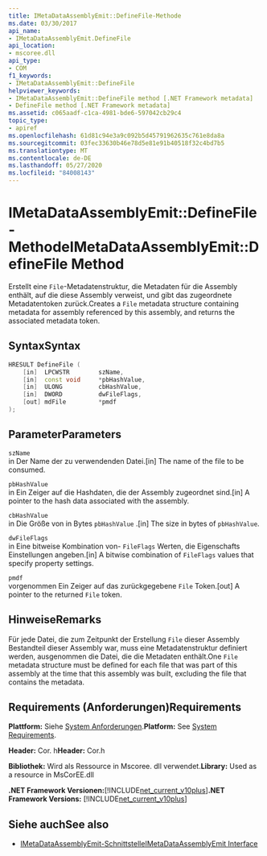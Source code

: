 ```yaml
---
title: IMetaDataAssemblyEmit::DefineFile-Methode
ms.date: 03/30/2017
api_name:
- IMetaDataAssemblyEmit.DefineFile
api_location:
- mscoree.dll
api_type:
- COM
f1_keywords:
- IMetaDataAssemblyEmit::DefineFile
helpviewer_keywords:
- IMetaDataAssemblyEmit::DefineFile method [.NET Framework metadata]
- DefineFile method [.NET Framework metadata]
ms.assetid: c065aadf-c1ca-4981-bde6-597042cb29c4
topic_type:
- apiref
ms.openlocfilehash: 61d81c94e3a9c092b5d45791962635c761e8da8a
ms.sourcegitcommit: 03fec33630b46e78d5e81e91b40518f32c4bd7b5
ms.translationtype: MT
ms.contentlocale: de-DE
ms.lasthandoff: 05/27/2020
ms.locfileid: "84008143"
---
```

# <a name="imetadataassemblyemitdefinefile-method"></a><span data-ttu-id="f4ffe-102">IMetaDataAssemblyEmit::DefineFile-Methode</span><span class="sxs-lookup"><span data-stu-id="f4ffe-102">IMetaDataAssemblyEmit::DefineFile Method</span></span>
<span data-ttu-id="f4ffe-103">Erstellt eine `File`-Metadatenstruktur, die Metadaten für die Assembly enthält, auf die diese Assembly verweist, und gibt das zugeordnete Metadatentoken zurück.</span><span class="sxs-lookup"><span data-stu-id="f4ffe-103">Creates a `File` metadata structure containing metadata for assembly referenced by this assembly, and returns the associated metadata token.</span></span>  
  
## <a name="syntax"></a><span data-ttu-id="f4ffe-104">Syntax</span><span class="sxs-lookup"><span data-stu-id="f4ffe-104">Syntax</span></span>  
  
```cpp  
HRESULT DefineFile (  
    [in]  LPCWSTR        szName,
    [in]  const void     *pbHashValue,
    [in]  ULONG          cbHashValue,  
    [in]  DWORD          dwFileFlags,  
    [out] mdFile         *pmdf  
);  
```  
  
## <a name="parameters"></a><span data-ttu-id="f4ffe-105">Parameter</span><span class="sxs-lookup"><span data-stu-id="f4ffe-105">Parameters</span></span>  
 `szName`  
 <span data-ttu-id="f4ffe-106">in Der Name der zu verwendenden Datei.</span><span class="sxs-lookup"><span data-stu-id="f4ffe-106">[in] The name of the file to be consumed.</span></span>  
  
 `pbHashValue`  
 <span data-ttu-id="f4ffe-107">in Ein Zeiger auf die Hashdaten, die der Assembly zugeordnet sind.</span><span class="sxs-lookup"><span data-stu-id="f4ffe-107">[in] A pointer to the hash data associated with the assembly.</span></span>  
  
 `cbHashValue`  
 <span data-ttu-id="f4ffe-108">in Die Größe von in Bytes `pbHashValue` .</span><span class="sxs-lookup"><span data-stu-id="f4ffe-108">[in] The size in bytes of `pbHashValue`.</span></span>  
  
 `dwFileFlags`  
 <span data-ttu-id="f4ffe-109">in Eine bitweise Kombination von- `FileFlags` Werten, die Eigenschafts Einstellungen angeben.</span><span class="sxs-lookup"><span data-stu-id="f4ffe-109">[in] A bitwise combination of `FileFlags` values that specify property settings.</span></span>  
  
 `pmdf`  
 <span data-ttu-id="f4ffe-110">vorgenommen Ein Zeiger auf das zurückgegebene `File` Token.</span><span class="sxs-lookup"><span data-stu-id="f4ffe-110">[out] A pointer to the returned `File` token.</span></span>  
  
## <a name="remarks"></a><span data-ttu-id="f4ffe-111">Hinweise</span><span class="sxs-lookup"><span data-stu-id="f4ffe-111">Remarks</span></span>  
 <span data-ttu-id="f4ffe-112">Für jede Datei, die zum Zeitpunkt der Erstellung `File` dieser Assembly Bestandteil dieser Assembly war, muss eine Metadatenstruktur definiert werden, ausgenommen die Datei, die die Metadaten enthält.</span><span class="sxs-lookup"><span data-stu-id="f4ffe-112">One `File` metadata structure must be defined for each file that was part of this assembly at the time that this assembly was built, excluding the file that contains the metadata.</span></span>  
  
## <a name="requirements"></a><span data-ttu-id="f4ffe-113">Requirements (Anforderungen)</span><span class="sxs-lookup"><span data-stu-id="f4ffe-113">Requirements</span></span>  
 <span data-ttu-id="f4ffe-114">**Plattform:** Siehe [System Anforderungen](../../get-started/system-requirements.md).</span><span class="sxs-lookup"><span data-stu-id="f4ffe-114">**Platform:** See [System Requirements](../../get-started/system-requirements.md).</span></span>  
  
 <span data-ttu-id="f4ffe-115">**Header:** Cor. h</span><span class="sxs-lookup"><span data-stu-id="f4ffe-115">**Header:** Cor.h</span></span>  
  
 <span data-ttu-id="f4ffe-116">**Bibliothek:** Wird als Ressource in Mscoree. dll verwendet.</span><span class="sxs-lookup"><span data-stu-id="f4ffe-116">**Library:** Used as a resource in MsCorEE.dll</span></span>  
  
 <span data-ttu-id="f4ffe-117">**.NET Framework Versionen:**[!INCLUDE[net_current_v10plus](../../../../includes/net-current-v10plus-md.md)]</span><span class="sxs-lookup"><span data-stu-id="f4ffe-117">**.NET Framework Versions:** [!INCLUDE[net_current_v10plus](../../../../includes/net-current-v10plus-md.md)]</span></span>  
  
## <a name="see-also"></a><span data-ttu-id="f4ffe-118">Siehe auch</span><span class="sxs-lookup"><span data-stu-id="f4ffe-118">See also</span></span>

- [<span data-ttu-id="f4ffe-119">IMetaDataAssemblyEmit-Schnittstelle</span><span class="sxs-lookup"><span data-stu-id="f4ffe-119">IMetaDataAssemblyEmit Interface</span></span>](imetadataassemblyemit-interface.md)
